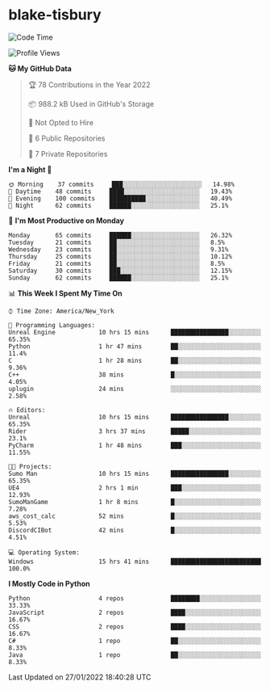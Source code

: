 # blake-tisbury

<!--START_SECTION:waka-->
![Code Time](http://img.shields.io/badge/Code%20Time-27%20hrs%2016%20mins-blue)

![Profile Views](http://img.shields.io/badge/Profile%20Views-0-blue)

**🐱 My GitHub Data** 

> 🏆 78 Contributions in the Year 2022
 > 
> 📦 988.2 kB Used in GitHub's Storage 
 > 
> 🚫 Not Opted to Hire
 > 
> 📜 6 Public Repositories 
 > 
> 🔑 7 Private Repositories  
 > 
**I'm a Night 🦉** 

```text
🌞 Morning    37 commits     ███░░░░░░░░░░░░░░░░░░░░░░   14.98% 
🌆 Daytime    48 commits     ████░░░░░░░░░░░░░░░░░░░░░   19.43% 
🌃 Evening    100 commits    ██████████░░░░░░░░░░░░░░░   40.49% 
🌙 Night      62 commits     ██████░░░░░░░░░░░░░░░░░░░   25.1%

```
📅 **I'm Most Productive on Monday** 

```text
Monday       65 commits     ██████░░░░░░░░░░░░░░░░░░░   26.32% 
Tuesday      21 commits     ██░░░░░░░░░░░░░░░░░░░░░░░   8.5% 
Wednesday    23 commits     ██░░░░░░░░░░░░░░░░░░░░░░░   9.31% 
Thursday     25 commits     ██░░░░░░░░░░░░░░░░░░░░░░░   10.12% 
Friday       21 commits     ██░░░░░░░░░░░░░░░░░░░░░░░   8.5% 
Saturday     30 commits     ███░░░░░░░░░░░░░░░░░░░░░░   12.15% 
Sunday       62 commits     ██████░░░░░░░░░░░░░░░░░░░   25.1%

```


📊 **This Week I Spent My Time On** 

```text
⌚︎ Time Zone: America/New_York

💬 Programming Languages: 
Unreal Engine            10 hrs 15 mins      ████████████████░░░░░░░░░   65.35% 
Python                   1 hr 47 mins        ██░░░░░░░░░░░░░░░░░░░░░░░   11.4% 
C                        1 hr 28 mins        ██░░░░░░░░░░░░░░░░░░░░░░░   9.36% 
C++                      38 mins             █░░░░░░░░░░░░░░░░░░░░░░░░   4.05% 
uplugin                  24 mins             ░░░░░░░░░░░░░░░░░░░░░░░░░   2.58%

🔥 Editors: 
Unreal                   10 hrs 15 mins      ████████████████░░░░░░░░░   65.35% 
Rider                    3 hrs 37 mins       █████░░░░░░░░░░░░░░░░░░░░   23.1% 
PyCharm                  1 hr 48 mins        ███░░░░░░░░░░░░░░░░░░░░░░   11.55%

🐱‍💻 Projects: 
Sumo Man                 10 hrs 15 mins      ████████████████░░░░░░░░░   65.35% 
UE4                      2 hrs 1 min         ███░░░░░░░░░░░░░░░░░░░░░░   12.93% 
SumoManGame              1 hr 8 mins         █░░░░░░░░░░░░░░░░░░░░░░░░   7.28% 
aws_cost_calc            52 mins             █░░░░░░░░░░░░░░░░░░░░░░░░   5.53% 
DiscordCIBot             42 mins             █░░░░░░░░░░░░░░░░░░░░░░░░   4.51%

💻 Operating System: 
Windows                  15 hrs 41 mins      █████████████████████████   100.0%

```

**I Mostly Code in Python** 

```text
Python                   4 repos             ████████░░░░░░░░░░░░░░░░░   33.33% 
JavaScript               2 repos             ████░░░░░░░░░░░░░░░░░░░░░   16.67% 
CSS                      2 repos             ████░░░░░░░░░░░░░░░░░░░░░   16.67% 
C#                       1 repo              ██░░░░░░░░░░░░░░░░░░░░░░░   8.33% 
Java                     1 repo              ██░░░░░░░░░░░░░░░░░░░░░░░   8.33%

```


 Last Updated on 27/01/2022 18:40:28 UTC
<!--END_SECTION:waka-->
